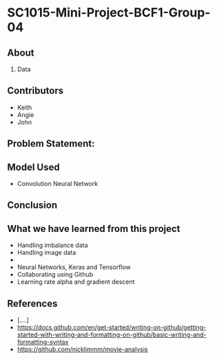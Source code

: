 # SC1015-Mini-Project-BCF1-Group-04

## About 
1. Data

## Contributors 
- Keith 
- Angie 
- John 

## Problem Statement: 


## Model Used 
- Convolution Neural Network 

## Conclusion

## What we have learned from this project
- Handling imbalance data 
- Handling image data 
- 
- Neural Networks, Keras and Tensorflow 
- Collaborating using Github
- Learning rate alpha and gradient descent


## References
- [....]
- https://docs.github.com/en/get-started/writing-on-github/getting-started-with-writing-and-formatting-on-github/basic-writing-and-formatting-syntax
- https://github.com/nicklimmm/movie-analysis
